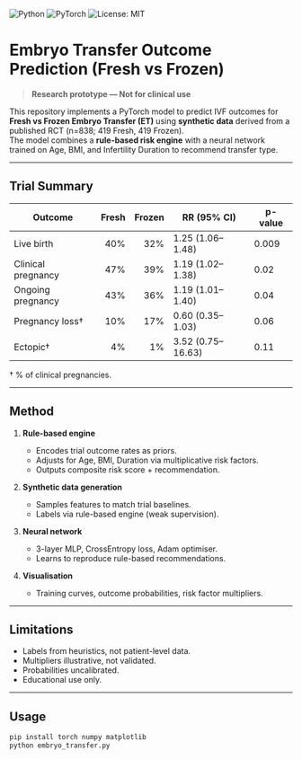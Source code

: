 ![Python](https://img.shields.io/badge/python-3.10+-blue)
![PyTorch](https://img.shields.io/badge/PyTorch-2.0+-ee4c2c)
![License: MIT](https://img.shields.io/badge/License-MIT-yellow)

# Embryo Transfer Outcome Prediction (Fresh vs Frozen)

> **Research prototype — Not for clinical use**

This repository implements a PyTorch model to predict IVF outcomes for **Fresh vs Frozen Embryo Transfer (ET)** using **synthetic data** derived from a published RCT (n=838; 419 Fresh, 419 Frozen).  
The model combines a **rule-based risk engine** with a neural network trained on Age, BMI, and Infertility Duration to recommend transfer type.

---

## Trial Summary

| Outcome | Fresh | Frozen | RR (95% CI) | p-value |
|---------|------:|-------:|-------------|---------|
| Live birth | 40% | 32% | 1.25 (1.06–1.48) | 0.009 |
| Clinical pregnancy | 47% | 39% | 1.19 (1.02–1.38) | 0.02 |
| Ongoing pregnancy | 43% | 36% | 1.19 (1.01–1.40) | 0.04 |
| Pregnancy loss† | 10% | 17% | 0.60 (0.35–1.03) | 0.06 |
| Ectopic† | 4% | 1% | 3.52 (0.75–16.63) | 0.11 |

† % of clinical pregnancies.

---

## Method

1. **Rule-based engine**  
   - Encodes trial outcome rates as priors.  
   - Adjusts for Age, BMI, Duration via multiplicative risk factors.  
   - Outputs composite risk score + recommendation.

2. **Synthetic data generation**  
   - Samples features to match trial baselines.  
   - Labels via rule-based engine (weak supervision).

3. **Neural network**  
   - 3-layer MLP, CrossEntropy loss, Adam optimiser.  
   - Learns to reproduce rule-based recommendations.

4. **Visualisation**  
   - Training curves, outcome probabilities, risk factor multipliers.

---

## Limitations

- Labels from heuristics, not patient-level data.  
- Multipliers illustrative, not validated.  
- Probabilities uncalibrated.  
- Educational use only.

---

## Usage

```bash
pip install torch numpy matplotlib
python embryo_transfer.py

